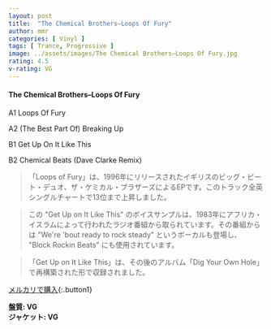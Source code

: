 ```yaml
---
layout: post
title:  "The Chemical Brothers–Loops Of Fury"
author: mmr
categories: [ Vinyl ]
tags: [ Trance, Progressive ]
image: ../assets/images/The Chemical Brothers–Loops Of Fury.jpg
rating: 4.5
v-rating: VG
---
```


#### The Chemical Brothers–Loops Of Fury

A1  Loops Of Fury

A2  (The Best Part Of) Breaking Up

B1  Get Up On It Like This

B2  Chemical Beats (Dave Clarke Remix)

> 「Loops of Fury」は、1996年にリリースされたイギリスのビッグ・ビート・デュオ、ザ・ケミカル・ブラザーズによるEPです。このトラック全英シングルチャートで13位まで上昇しました。

> この "Get Up on It Like This" のボイスサンプルは、1983年にアフリカ・イスラムによって行われたラジオ番組から取られています。その番組からは "We're 'bout ready to rock steady" というボーカルも登場し、 "Block Rockin Beats" にも使用されています。

> 「Get Up on It Like This」は、その後のアルバム「Dig Your Own Hole」で再構築された形で収録されました。


[メルカリで購入](https://jp.mercari.com/item/m27759093508){:.button1}


<div class="mt-4 mb-4 d-flex align-items-center">
<strong class="mr-1">盤質: VG</strong>
</div>
<div class="mt-4 mb-4 d-flex align-items-center">
<strong class="mr-1">ジャケット: VG</strong>
</div>